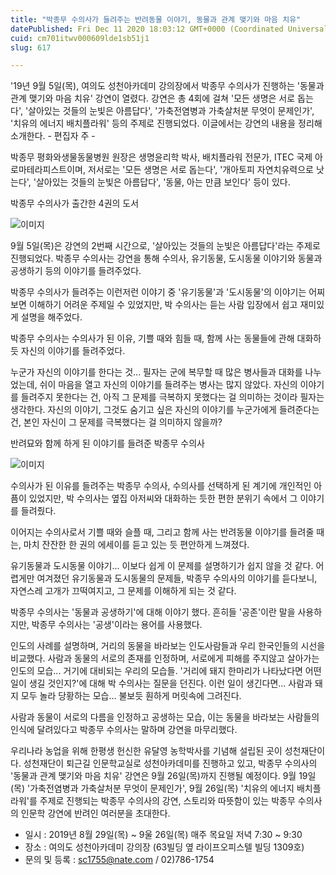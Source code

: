 ```yaml
---
title: "박종무 수의사가 들려주는 반려동물 이야기, 동물과 관계 맺기와 마음 치유"
datePublished: Fri Dec 11 2020 18:03:12 GMT+0000 (Coordinated Universal Time)
cuid: cm701itwv000609lde1sb51j1
slug: 617

---
```



'19년 9월 5일(목), 여의도 성천아카데미 강의장에서 박종무 수의사가 진행하는 '동물과 관계 맺기와 마음 치유' 강연이 열렸다. 강연은 총 4회에 걸쳐 '모든 생명은 서로 돕는다', '살아있는 것들의 눈빛은 아름답다', '가축전염병과 가축살처분 무엇이 문제인가', '치유의 에너지 배치플라워' 등의 주제로 진행되었다. 이글에서는 강연의 내용을 정리해 소개한다. - 편집자 주 -

박종무 평화와생물동물병원 원장은 생명윤리학 박사, 배치플라워 전문가, ITEC 국제 아로마테라피스트이며, 저서로는 '모든 생명은 서로 돕는다', '개아토피 자연치유력으로 낫는다', '살아있는 것들의 눈빛은 아름답다', '동물, 아는 만큼 보인다' 등이 있다.

박종무 수의사가 출간한 4권의 도서

![이미지](https://cdn.hashnode.com/res/hashnode/image/upload/v1739251640582/44760509-f92b-4516-9bcb-8b16d509facf.png)

9월 5일(목)은 강연의 2번째 시간으로, '살아있는 것들의 눈빛은 아름답다'라는 주제로 진행되었다. 박종무 수의사는 강연을 통해 수의사, 유기동물, 도시동물 이야기와 동물과 공생하기 등의 이야기를 들려주었다.

박종무 수의사가 들려주는 이런저런 이야기 중 '유기동물'과 '도시동물'의 이야기는 어찌보면 이해하기 어려운 주제일 수 있었지만, 박 수의사는 듣는 사람 입장에서 쉽고 재미있게 설명을 해주었다.

박종무 수의사는 수의사가 된 이유, 기쁠 때와 힘들 때, 함께 사는 동물들에 관해 대화하듯 자신의 이야기를 들려주었다.

누군가 자신의 이야기를 한다는 것... 필자는 군에 복무할 때 많은 병사들과 대화를 나누었는데, 쉬이 마음을 열고 자신의 이야기를 들려주는 병사는 많지 않았다. 자신의 이야기를 들려주지 못한다는 건, 아직 그 문제를 극복하지 못했다는 걸 의미하는 것이라 필자는 생각한다. 자신의 이야기, 그것도 숨기고 싶은 자신의 이야기를 누군가에게 들려준다는 건, 본인 자신이 그 문제를 극복했다는 걸 의미하지 않을까?

반려묘와 함께 하게 된 이야기를 들려준 박종무 수의사

![이미지](https://cdn.hashnode.com/res/hashnode/image/upload/v1739251642867/8c0ffda0-c028-405c-8c99-5ca86dfabae2.png)

수의사가 된 이유를 들려주는 박종무 수의사, 수의사를 선택하게 된 계기에 개인적인 아픔이 있었지만, 박 수의사는 옆집 아저씨와 대화하는 듯한 편한 분위기 속에서 그 이야기를 들려줬다.

이어지는 수의사로서 기쁠 때와 슬플 때, 그리고 함께 사는 반려동물 이야기를 들려줄 때는, 마치 잔잔한 한 권의 에세이를 듣고 있는 듯 편안하게 느껴졌다.

유기동물과 도시동물 이야기... 이보다 쉽게 이 문제를 설명하기가 쉽지 않을 것 같다. 어렵게만 여겨졌던 유기동물과 도시동물의 문제들, 박종무 수의사의 이야기를 듣다보니, 자연스레 고개가 끄떡여지고, 그 문제를 이해하게 되는 것 같다.

박종무 수의사는 '동물과 공생하기'에 대해 이야기 했다. 흔히들 '공존'이란 말을 사용하지만, 박종무 수의사는 '공생'이라는 용어를 사용했다.

인도의 사례를 설명하며, 거리의 동물을 바라보는 인도사람들과 우리 한국인들의 시선을 비교했다. 사람과 동물의 서로의 존재를 인정하며, 서로에게 피해를 주지않고 살아가는 인도의 모습... 거기에 대비되는 우리의 모습들. '거리에 돼지 한마리가 나타났다면 어떤 일이 생길 것인지?'에 대해 박 수의사는 질문을 던진다. 이런 일이 생긴다면... 사람과 돼지 모두 놀라 당황하는 모습... 불보듯 훤하게 머릿속에 그려진다.

사람과 동물이 서로의 다름을 인정하고 공생하는 모습, 이는 동물을 바라보는 사람들의 인식에 달려있다고 박종무 수의사는 말하며 강연을 마무리했다.

우리나라 농업을 위해 한평생 헌신한 유달영 농학박사를 기념해 설립된 곳이 성천재단이다. 성천재단이 퇴근길 인문학교실로 성천아카데미를 진행하고 있고, 박종무 수의사의 '동물과 관계 맺기와 마음 치유' 강연은 9월 26일(목)까지 진행될 예정이다. 9월 19일(목) '가축전염병과 가축살처분 무엇이 문제인가', 9월 26일(목) '치유의 에너지 배치플라워'를 주제로 진행되는 박종무 수의사의 강연, 스토리와 따뜻함이 있는 박종무 수의사의 인문학 강연에 반려인 여러분을 초대한다.

- 일시 : 2019년 8월 29일(목) ~ 9울 26일(목) 매주 목요일 저녁 7:30 ~ 9:30
- 장소 : 여의도 성천아카데미 강의장 (63빌딩 옆 라이프오피스텔 빌딩 1309호)
- 문의 및 등록 : sc1755@nate.com / 02)786-1754